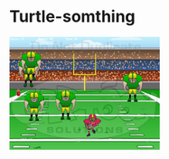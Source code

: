 # Turtle-somthing
<img src="https://github.com/amcha8645/Turtle-somthing/blob/master/Gameplay.PNG" height="200px">
